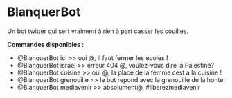 # BlanquerBot
Un bot twitter qui sert vraiment à rien à part casser les couilles. 


**Commandes disponibles :**
- @BlanquerBot ici >> oui @, il faut fermer les ecoles !
- @BlanquerBot israel >> erreur 404 @, voulez-vous dire la Palestine?
- @BlanquerBot cuisine >> oui @, la place de la femme cest a la cuisine !
- @BlanquerBot grenouille >> le bot repond avec la grenouille de la honte. 
- @BlanquerBot mediavenir >> absolument@, #liberezmediavenir
